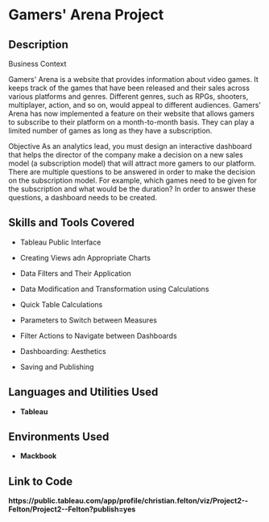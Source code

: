 <h1>Gamers' Arena Project</h1>

<h2>Description</h2>
Business Context

Gamers' Arena is a website that provides information about video games. It keeps track of the games that have been released and their sales across various platforms and genres. Different genres, such as RPGs, shooters, multiplayer, action, and so on, would appeal to different audiences. Gamers' Arena has now implemented a feature on their website that allows gamers to subscribe to their platform on a month-to-month basis. They can play a limited number of games as long as they have a subscription.

Objective
As an analytics lead, you must design an interactive dashboard that helps the director of the company make a decision on a new sales model (a subscription model) that will attract more gamers to our platform. There are multiple questions to be answered in order to make the decision on the subscription model. For example, which games need to be given for the subscription and what would be the duration? In order to answer these questions, a dashboard needs to be created.
<br />

<h2>Skills and Tools Covered</h2>

- Tableau Public Interface</b> 

- Creating Views adn Appropriate Charts</b>

- Data Filters and Their Application</b>

- Data Modification and Transformation using Calculations</b> 

- Quick Table Calculations</b>

- Parameters to Switch between Measures</b>

- Filter Actions to Navigate between Dashboards</b> 

- Dashboarding: Aesthetics</b>

- Saving and Publishing</b>


<h2>Languages and Utilities Used</h2>

- <b>Tableau</b> 

<h2>Environments Used </h2>

- <b>Mackbook</b>

<h2>Link to Code </h2>
<b>https://public.tableau.com/app/profile/christian.felton/viz/Project2--Felton/Project2--Felton?publish=yes</b> 

<!--
 ```diff
- text in red
+ text in green
! text in orange
# text in gray
@@ text in purple (and bold)@@
```
--!>
